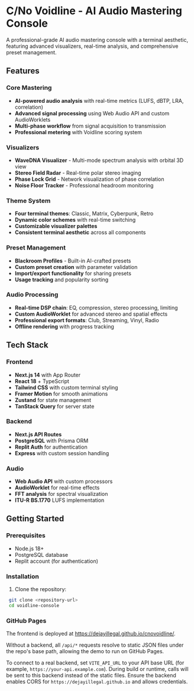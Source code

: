 # C/No Voidline - AI Audio Mastering Console

A professional-grade AI audio mastering console with a terminal aesthetic, featuring advanced visualizers, real-time analysis, and comprehensive preset management.

## Features

### Core Mastering
- **AI-powered audio analysis** with real-time metrics (LUFS, dBTP, LRA, correlation)
- **Advanced signal processing** using Web Audio API and custom AudioWorklets
- **Multi-phase workflow** from signal acquisition to transmission
- **Professional metering** with Voidline scoring system

### Visualizers
- **WaveDNA Visualizer** - Multi-mode spectrum analysis with orbital 3D view
- **Stereo Field Radar** - Real-time polar stereo imaging
- **Phase Lock Grid** - Network visualization of phase correlation
- **Noise Floor Tracker** - Professional headroom monitoring

### Theme System
- **Four terminal themes**: Classic, Matrix, Cyberpunk, Retro
- **Dynamic color schemes** with real-time switching
- **Customizable visualizer palettes**
- **Consistent terminal aesthetic** across all components

### Preset Management
- **Blackroom Profiles** - Built-in AI-crafted presets
- **Custom preset creation** with parameter validation
- **Import/export functionality** for sharing presets
- **Usage tracking** and popularity sorting

### Audio Processing
- **Real-time DSP chain**: EQ, compression, stereo processing, limiting
- **Custom AudioWorklet** for advanced stereo and spatial effects
- **Professional export formats**: Club, Streaming, Vinyl, Radio
- **Offline rendering** with progress tracking

## Tech Stack

### Frontend
- **Next.js 14** with App Router
- **React 18** + TypeScript
- **Tailwind CSS** with custom terminal styling
- **Framer Motion** for smooth animations
- **Zustand** for state management
- **TanStack Query** for server state

### Backend
- **Next.js API Routes**
- **PostgreSQL** with Prisma ORM
- **Replit Auth** for authentication
- **Express** with custom session handling

### Audio
- **Web Audio API** with custom processors
- **AudioWorklet** for real-time effects
- **FFT analysis** for spectral visualization
- **ITU-R BS.1770** LUFS implementation

## Getting Started

### Prerequisites
- Node.js 18+
- PostgreSQL database
- Replit account (for authentication)

### Installation

1. Clone the repository:
```bash
 git clone <repository-url>
 cd voidline-console
```

### GitHub Pages

The frontend is deployed at <https://dejayillegal.github.io/cnovoidline/>.

Without a backend, all `/api/*` requests resolve to static JSON files under the repo's base path, allowing the demo to run on GitHub Pages.

To connect to a real backend, set `VITE_API_URL` to your API base URL (for example, `https://your-api.example.com`). During build or runtime, calls will be sent to this backend instead of the static files. Ensure the backend enables CORS for `https://dejayillegal.github.io` and allows credentials.

